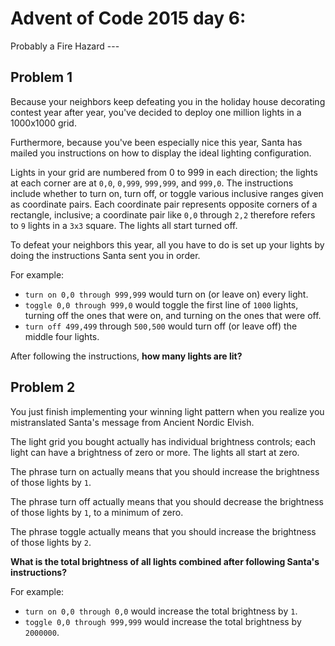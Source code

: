 # Advent of Code 2015 day 6:
Probably a Fire Hazard ---

## Problem 1

Because your neighbors keep defeating you in the holiday house decorating contest year after year, you've decided to deploy one million lights in a 1000x1000 grid.

Furthermore, because you've been especially nice this year, Santa has mailed you instructions on how to display the ideal lighting configuration.

Lights in your grid are numbered from 0 to 999 in each direction; the lights at each corner are at `0,0`, `0,999`, `999,999`, and `999,0`. The instructions include whether to turn on, turn off, or toggle various inclusive ranges given as coordinate pairs. Each coordinate pair represents opposite corners of a rectangle, inclusive; a coordinate pair like `0,0` through `2,2` therefore refers to `9` lights in a `3x3` square. The lights all start turned off.

To defeat your neighbors this year, all you have to do is set up your lights by doing the instructions Santa sent you in order.

For example:

- `turn on 0,0 through 999,999` would turn on (or leave on) every light.
- `toggle 0,0 through 999,0` would toggle the first line of `1000` lights, turning off the ones that were on, and turning on the ones that were off.
- `turn off 499,499` through `500,500` would turn off (or leave off) the middle four lights.

After following the instructions, **how many lights are lit?**

## Problem 2

You just finish implementing your winning light pattern when you realize you mistranslated Santa's message from Ancient Nordic Elvish.

The light grid you bought actually has individual brightness controls; each light can have a brightness of zero or more. The lights all start at zero.

The phrase turn on actually means that you should increase the brightness of those lights by `1`.

The phrase turn off actually means that you should decrease the brightness of those lights by `1`, to a minimum of zero.

The phrase toggle actually means that you should increase the brightness of those lights by `2`.

**What is the total brightness of all lights combined after following Santa's instructions?**

For example:

- `turn on 0,0 through 0,0` would increase the total brightness by `1`.
- `toggle 0,0 through 999,999` would increase the total brightness by `2000000`.
